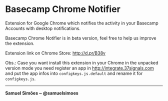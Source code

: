 # Basecamp Chrome Notifier

Extension for Google Chrome which notifies the activity in your Basecamp Accounts with desktop notifications.

Basecamp Chrome Notifier is in beta version, feel free to help us improve the extension.

Extension link on Chrome Store: http://d.pr/B38v

Obs.: Case you want install this extension in your Chrome in the unpacked version mode you need register an app in http://integrate.37signals.com and put the app infos into `configkeys.js.default` and rename it for `configkeys.js`.


-----------------------------------------

**Samuel Simões ~ @samuelsimoes**